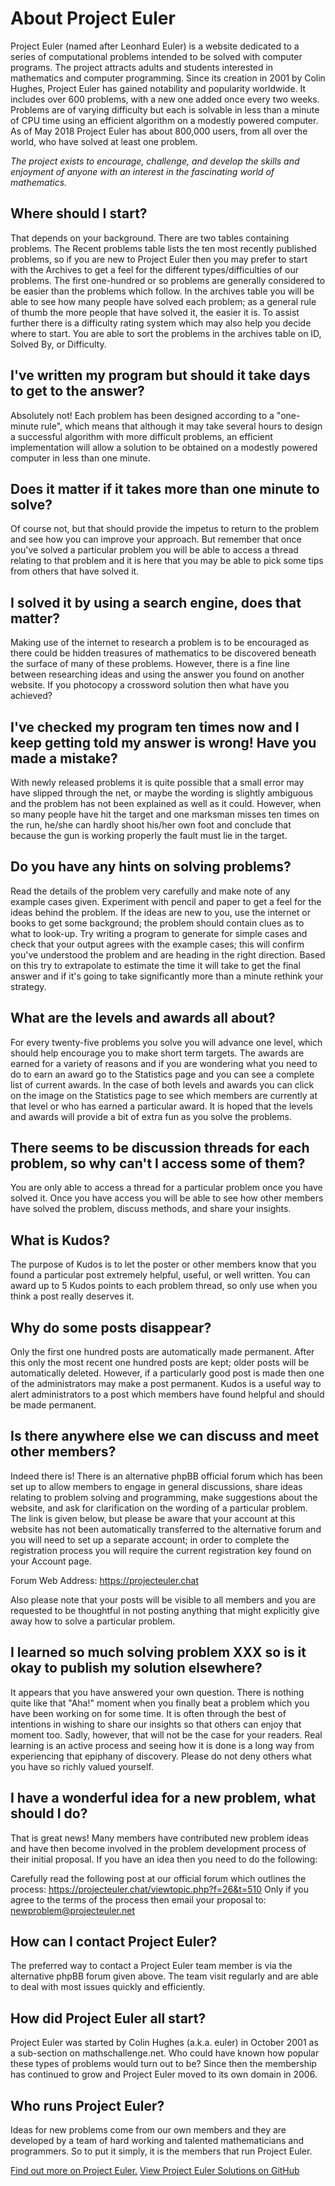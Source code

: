 # About Project Euler

Project Euler (named after Leonhard Euler) is a website dedicated to a series of computational problems intended to be solved with computer programs. The project attracts adults and students interested in mathematics and computer programming. Since its creation in 2001 by Colin Hughes, Project Euler has gained notability and popularity worldwide. It includes over 600 problems, with a new one added once every two weeks. Problems are of varying difficulty but each is solvable in less than a minute of CPU time using an efficient algorithm on a modestly powered computer. As of May 2018 Project Euler has about 800,000 users, from all over the world, who have solved at least one problem.

*The project exists to encourage, challenge, and develop the skills and enjoyment of anyone with an interest in the fascinating world of mathematics.*

## Where should I start?

That depends on your background. There are two tables containing problems. The Recent problems table lists the ten most recently published problems, so if you are new to Project Euler then you may prefer to start with the Archives to get a feel for the different types/difficulties of our problems. The first one-hundred or so problems are generally considered to be easier than the problems which follow. In the archives table you will be able to see how many people have solved each problem; as a general rule of thumb the more people that have solved it, the easier it is. To assist further there is a difficulty rating system which may also help you decide where to start. You are able to sort the problems in the archives table on ID, Solved By, or Difficulty.


## I've written my program but should it take days to get to the answer?

Absolutely not! Each problem has been designed according to a "one-minute rule", which means that although it may take several hours to design a successful algorithm with more difficult problems, an efficient implementation will allow a solution to be obtained on a modestly powered computer in less than one minute.


## Does it matter if it takes more than one minute to solve?

Of course not, but that should provide the impetus to return to the problem and see how you can improve your approach. But remember that once you've solved a particular problem you will be able to access a thread relating to that problem and it is here that you may be able to pick some tips from others that have solved it.


## I solved it by using a search engine, does that matter?

Making use of the internet to research a problem is to be encouraged as there could be hidden treasures of mathematics to be discovered beneath the surface of many of these problems. However, there is a fine line between researching ideas and using the answer you found on another website. If you photocopy a crossword solution then what have you achieved?


## I've checked my program ten times now and I keep getting told my answer is wrong! Have you made a mistake?

With newly released problems it is quite possible that a small error may have slipped through the net, or maybe the wording is slightly ambiguous and the problem has not been explained as well as it could. However, when so many people have hit the target and one marksman misses ten times on the run, he/she can hardly shoot his/her own foot and conclude that because the gun is working properly the fault must lie in the target.


## Do you have any hints on solving problems?

Read the details of the problem very carefully and make note of any example cases given. Experiment with pencil and paper to get a feel for the ideas behind the problem. If the ideas are new to you, use the internet or books to get some background; the problem should contain clues as to what to look-up. Try writing a program to generate for simple cases and check that your output agrees with the example cases; this will confirm you've understood the problem and are heading in the right direction. Based on this try to extrapolate to estimate the time it will take to get the final answer and if it's going to take significantly more than a minute rethink your strategy.


## What are the levels and awards all about?

For every twenty-five problems you solve you will advance one level, which should help encourage you to make short term targets. The awards are earned for a variety of reasons and if you are wondering what you need to do to earn an award go to the Statistics page and you can see a complete list of current awards. In the case of both levels and awards you can click on the image on the Statistics page to see which members are currently at that level or who has earned a particular award. It is hoped that the levels and awards will provide a bit of extra fun as you solve the problems.


## There seems to be discussion threads for each problem, so why can't I access some of them?

You are only able to access a thread for a particular problem once you have solved it. Once you have access you will be able to see how other members have solved the problem, discuss methods, and share your insights.


## What is Kudos?

The purpose of Kudos is to let the poster or other members know that you found a particular post extremely helpful, useful, or well written. You can award up to 5 Kudos points to each problem thread, so only use when you think a post really deserves it.


## Why do some posts disappear?

Only the first one hundred posts are automatically made permanent. After this only the most recent one hundred posts are kept; older posts will be automatically deleted. However, if a particularly good post is made then one of the administrators may make a post permanent. Kudos is a useful way to alert administrators to a post which members have found helpful and should be made permanent.


## Is there anywhere else we can discuss and meet other members?

Indeed there is! There is an alternative phpBB official forum which has been set up to allow members to engage in general discussions, share ideas relating to problem solving and programming, make suggestions about the website, and ask for clarification on the wording of a particular problem. The link is given below, but please be aware that your account at this website has not been automatically transferred to the alternative forum and you will need to set up a separate account; in order to complete the registration process you will require the current registration key found on your Account page.

Forum Web Address: https://projecteuler.chat

Also please note that your posts will be visible to all members and you are requested to be thoughtful in not posting anything that might explicitly give away how to solve a particular problem.


## I learned so much solving problem XXX so is it okay to publish my solution elsewhere?

It appears that you have answered your own question. There is nothing quite like that "Aha!" moment when you finally beat a problem which you have been working on for some time. It is often through the best of intentions in wishing to share our insights so that others can enjoy that moment too. Sadly, however, that will not be the case for your readers. Real learning is an active process and seeing how it is done is a long way from experiencing that epiphany of discovery. Please do not deny others what you have so richly valued yourself.


## I have a wonderful idea for a new problem, what should I do?

That is great news! Many members have contributed new problem ideas and have then become involved in the problem development process of their initial proposal. If you have an idea then you need to do the following:

Carefully read the following post at our official forum which outlines the process:
https://projecteuler.chat/viewtopic.php?f=26&t=510
Only if you agree to the terms of the process then email your proposal to:
newproblem@projecteuler.net

## How can I contact Project Euler?
The preferred way to contact a Project Euler team member is via the alternative phpBB forum given above. The team visit regularly and are able to deal with most issues quickly and efficiently.


## How did Project Euler all start?

Project Euler was started by Colin Hughes (a.k.a. euler) in October 2001 as a sub-section on mathschallenge.net. Who could have known how popular these types of problems would turn out to be? Since then the membership has continued to grow and Project Euler moved to its own domain in 2006.


## Who runs Project Euler?

Ideas for new problems come from our own members and they are developed by a team of hard working and talented mathematicians and programmers. So to put it simply, it is the members that run Project Euler.

[Find out more on Project Euler.](https://projecteuler.net)
[View Project Euler Solutions on GitHub](https://github.com/trabdlkarim/euler)
